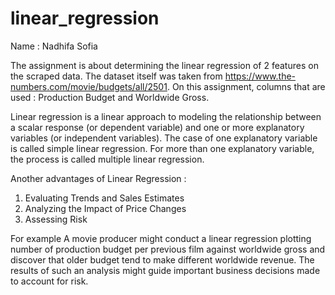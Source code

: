 # linear_regression
Name : Nadhifa Sofia

The assignment is about determining the linear regression of 2 features on the scraped data. The dataset itself was taken from  https://www.the-numbers.com/movie/budgets/all/2501. 
On this assignment, columns that are used : Production Budget and Worldwide Gross. 

Linear regression is a linear approach to modeling the relationship between a scalar response (or dependent variable) and one or more explanatory variables (or independent variables). The case of one explanatory variable is called simple linear regression. For more than one explanatory variable, the process is called multiple linear regression.

Another advantages of Linear Regression :
1. Evaluating Trends and Sales Estimates
2. Analyzing the Impact of Price Changes
3. Assessing Risk

For example
A movie producer might conduct a linear regression plotting number of production budget per previous film against worldwide gross and discover that older budget tend to make different worldwide revenue. The results of such an analysis might guide important business decisions made to account for risk.
